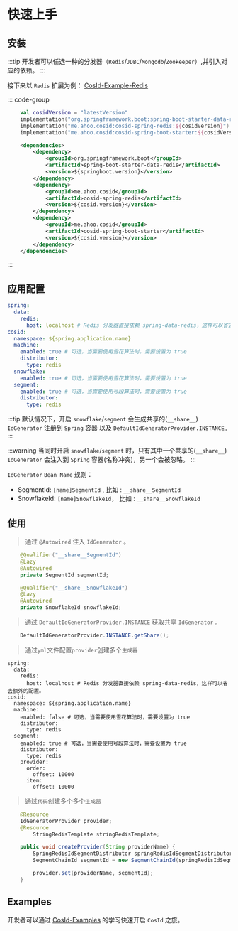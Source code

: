 # 快速上手

## 安装

:::tip
开发者可以任选一种的分发器（`Redis`/`JDBC`/`Mongodb`/`Zookeeper`）,并引入对应的依赖。
:::

接下来以 `Redis` 扩展为例： [CosId-Example-Redis](https://github.com/Ahoo-Wang/CosId/tree/main/examples/cosid-example-redis)

::: code-group
```kotlin [Gradle(Kotlin)]
    val cosidVersion = "latestVersion"
    implementation("org.springframework.boot:spring-boot-starter-data-redis")
    implementation("me.ahoo.cosid:cosid-spring-redis:${cosidVersion}")
    implementation("me.ahoo.cosid:cosid-spring-boot-starter:${cosidVersion}")
```
```xml [Maven]
    <dependencies>
        <dependency>
            <groupId>org.springframework.boot</groupId>
            <artifactId>spring-boot-starter-data-redis</artifactId>
            <version>${springboot.version}</version>
        </dependency>
        <dependency>
            <groupId>me.ahoo.cosid</groupId>
            <artifactId>cosid-spring-redis</artifactId>
            <version>${cosid.version}</version>
        </dependency>
        <dependency>
            <groupId>me.ahoo.cosid</groupId>
            <artifactId>cosid-spring-boot-starter</artifactId>
            <version>${cosid.version}</version>
        </dependency>
    </dependencies>
```
:::

## 应用配置

```yaml
spring:
  data:
    redis:
      host: localhost # Redis 分发器直接依赖 spring-data-redis，这样可以省去额外的配置。
cosid:
  namespace: ${spring.application.name}
  machine:
    enabled: true # 可选，当需要使用雪花算法时，需要设置为 true
    distributor:
      type: redis
  snowflake:
    enabled: true # 可选，当需要使用雪花算法时，需要设置为 true
  segment:
    enabled: true # 可选，当需要使用号段算法时，需要设置为 true
    distributor:
      type: redis
```

:::tip
默认情况下，开启 `snowflake`/`segment` 会生成共享的(`__share__`) `IdGenerator` 注册到 `Spring` 容器 以及 `DefaultIdGeneratorProvider.INSTANCE`。
:::

:::warning
当同时开启 `snowflake`/`segment` 时，只有其中一个共享的(`__share__`) `IdGenerator` 会注入到 `Spring` 容器(名称冲突)，另一个会被忽略。
:::

`IdGenerator` `Bean Name` 规则：
- SegmentId: `[name]SegmentId` , 比如 : `__share__SegmentId`
- SnowflakeId: `[name]SnowflakeId`， 比如 : `__share__SnowflakeId`

## 使用

> 通过 `@Autowired` 注入 `IdGenerator` 。

```java {1,6}
    @Qualifier("__share__SegmentId")
    @Lazy
    @Autowired
    private SegmentId segmentId;

    @Qualifier("__share__SnowflakeId")
    @Lazy
    @Autowired
    private SnowflakeId snowflakeId;
``` 

> 通过 `DefaultIdGeneratorProvider.INSTANCE` 获取共享 `IdGenerator` 。

```java
    DefaultIdGeneratorProvider.INSTANCE.getShare();
```

> 通过`yml`文件配置`provider`创建多个`生成器`

```
spring:
  data:
    redis:
      host: localhost # Redis 分发器直接依赖 spring-data-redis，这样可以省去额外的配置。
cosid:
  namespace: ${spring.application.name}
  machine:
    enabled: false # 可选，当需要使用雪花算法时，需要设置为 true
    distributor:
      type: redis
  segment:
    enabled: true # 可选，当需要使用号段算法时，需要设置为 true
    distributor:
      type: redis
    provider:
      order:
        offset: 10000
      item:
        offset: 10000
```

>通过`代码`创建多个多个`生成器`

```java
	@Resource
  	IdGeneratorProvider provider;
	@Resource
        StringRedisTemplate stringRedisTemplate;

	public void createProvider(String providerName) {
        SpringRedisIdSegmentDistributor springRedisIdSegmentDistributor = new SpringRedisIdSegmentDistributor("namespace", "idName", stringRedisTemplate);
        SegmentChainId segmentId = new SegmentChainId(springRedisIdSegmentDistributor);

        provider.set(providerName, segmentId);
    }
```



## Examples

开发者可以通过 [CosId-Examples](https://github.com/Ahoo-Wang/CosId/tree/main/examples) 的学习快速开启 `CosId` 之旅。
